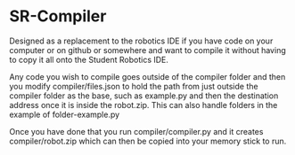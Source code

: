 # SR-Compiler

Designed as a replacement to the robotics IDE if you have code on your computer or on github or somewhere and want to compile it without having to copy it all onto the Student Robotics IDE.


Any code you wish to compile goes outside of the compiler folder and then you modify compiler/files.json to hold the path from just outside the compiler folder as the base, such as example.py and then the destination address once it is inside the robot.zip. This can also handle folders in the example of folder-example.py

Once you have done that you run compiler/compiler.py and it creates compiler/robot.zip which can then be copied into your memory stick to run.
